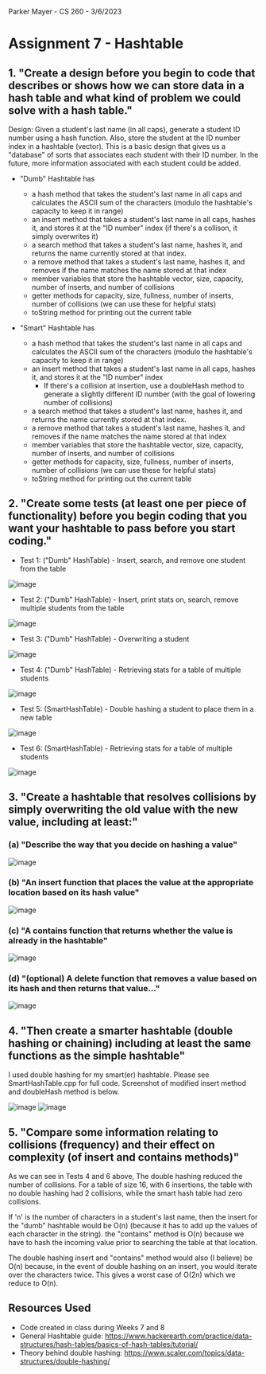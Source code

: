 Parker Mayer - CS 260 - 3/6/2023

# Assignment 7 - Hashtable

## 1. "Create a design before you begin to code that describes or shows how we can store data in a hash table and what kind of problem we could solve with a hash table."

Design: Given a student's last name (in all caps), generate a student ID number using a hash function. Also, store the student at the ID number index in a hashtable (vector).
This is a basic design that gives us a "database" of sorts that associates each student with their ID number. In the future, more information associated with each student could be added.

- "Dumb" Hashtable has
    - a hash method that takes the student's last name in all caps and calculates the ASCII sum of the characters (modulo the hashtable's capacity to keep it in range)
    - an insert method that takes a student's last name in all caps, hashes it, and stores it at the "ID number" index (if there's a collison, it simply overwrites it)
    - a search method that takes a student's last name, hashes it, and returns the name currently stored at that index.
    - a remove method that takes a student's last name, hashes it, and removes if the name matches the name stored at that index
    - member variables that store the hashtable vector, size, capacity, number of inserts, and number of collisions
    - getter methods for capacity, size, fullness, number of inserts, number of collisions (we can use these for helpful stats)
    - toString method for printing out the current table

- "Smart" Hashtable has
    - a hash method that takes the student's last name in all caps and calculates the ASCII sum of the characters (modulo the hashtable's capacity to keep it in range)
    - an insert method that takes a student's last name in all caps, hashes it, and stores it at the "ID number" index
        - If there's a collision at insertion, use a doubleHash method to generate a slightly different ID number (with the goal of lowering number of collisions)
    - a search method that takes a student's last name, hashes it, and returns the name currently stored at that index.
    - a remove method that takes a student's last name, hashes it, and removes if the name matches the name stored at that index
    - member variables that store the hashtable vector, size, capacity, number of inserts, and number of collisions
    - getter methods for capacity, size, fullness, number of inserts, number of collisions (we can use these for helpful stats)
    - toString method for printing out the current table

## 2. "Create some tests (at least one per piece of functionality) before you begin coding that you want your hashtable to pass before you start coding."

- Test 1: ("Dumb" HashTable) - Insert, search, and remove one student from the table

![image](Test1.png)

- Test 2: ("Dumb" HashTable) - Insert, print stats on, search, remove multiple students from the table

![image](Test2.png)

- Test 3: ("Dumb" HashTable) - Overwriting a student

![image](Test3.png)

- Test 4: ("Dumb" HashTable) - Retrieving stats for a table of multiple students

![image](Test4.png)

- Test 5: (SmartHashTable) - Double hashing a student to place them in a new table

![image](Test5.png)

- Test 6: (SmartHashTable) - Retrieving stats for a table of multiple students

![image](Test6.png)

## 3. "Create a hashtable that resolves collisions by simply overwriting the old value with the new value, including at least:"
### (a) "Describe the way that you decide on hashing a value"

![image](HashFunc.png)

### (b) "An insert function that places the value at the appropriate location based on its hash value"

![image](Insert.png)

### (c) "A contains function that returns whether the value is already in the hashtable"

![image](Search.png)

### (d) "(optional) A delete function that removes a value based on its hash and then returns that value…"

![image](Remove.png)

## 4. "Then create a smarter hashtable (double hashing or chaining) including at least the same functions as the simple hashtable"

I used double hashing for my smart(er) hashtable. Please see SmartHashTable.cpp for full code. Screenshot of modified insert method and doubleHash method is below.

![image](SHT1.png)
![image](SHT2.png)

## 5. "Compare some information relating to collisions (frequency) and their effect on complexity (of insert and contains methods)"

As we can see in Tests 4 and 6 above, The double hashing reduced the number of collisions. For a table of size 16, with 6 insertions, the table with no double hashing had 2 collisions,
while the smart hash table had zero collisions.

If 'n' is the number of characters in a student's last name, then the insert for the "dumb" hashtable would be O(n) (because it has to add up the values of each character in the string). the "contains" method is O(n) because we have to hash the incoming value prior to searching the table at that location.

The double hashing insert and "contains" method would also (I believe) be O(n) because, in the event of double hashing on an insert, you would iterate over the characters twice. This gives a worst case of O(2n) which we reduce to O(n).

## Resources Used
- Code created in class during Weeks 7 and 8
- General Hashtable guide: https://www.hackerearth.com/practice/data-structures/hash-tables/basics-of-hash-tables/tutorial/
- Theory behind double hashing: https://www.scaler.com/topics/data-structures/double-hashing/
